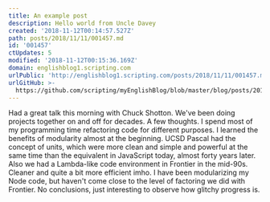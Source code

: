 ```yaml
---
title: An example post
description: Hello world from Uncle Davey
created: '2018-11-12T00:14:57.527Z'
path: posts/2018/11/11/001457.md
id: '001457'
ctUpdates: 5
modified: '2018-11-12T00:15:36.169Z'
domain: englishblog1.scripting.com
urlPublic: 'http://englishblog1.scripting.com/posts/2018/11/11/001457.md'
urlGitHub: >-
  https://github.com/scripting/myEnglishBlog/blob/master/blog/posts/2018/11/11/001457.md
---
```

Had a great talk this morning with Chuck Shotton. We've been doing projects together on and off for decades. A few thoughts. I spend most of my programming time refactoring code for different purposes. I learned the benefits of modularity almost at the beginning. UCSD Pascal had the concept of units, which were more clean and simple and powerful at the same time than the equivalent in JavaScript today, almost forty years later. Also we had a Lambda-like code environment in Frontier in the mid-90s. Cleaner and quite a bit more efficient imho. I have been modularizing my Node code, but haven't come close to the level of factoring we did with Frontier. No conclusions, just interesting to observe how glitchy progress is.